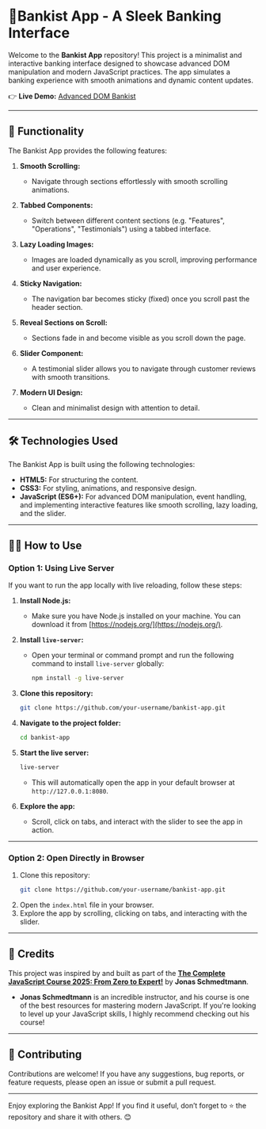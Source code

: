 # 💸Bankist App - A Sleek Banking Interface

Welcome to the **Bankist App** repository! This project is a minimalist and interactive banking interface designed to showcase advanced DOM manipulation and modern JavaScript practices. The app simulates a banking experience with smooth animations and dynamic content updates.

👉 **Live Demo:** [Advanced DOM Bankist](https://advanced-dom-bankist-kariman.netlify.app/)

---

## 🚀 Functionality

The Bankist App provides the following features:

1. **Smooth Scrolling:**
   - Navigate through sections effortlessly with smooth scrolling animations.

2. **Tabbed Components:**
   - Switch between different content sections (e.g. "Features", "Operations", "Testimonials") using a tabbed interface.

3. **Lazy Loading Images:**
   - Images are loaded dynamically as you scroll, improving performance and user experience.

4. **Sticky Navigation:**
   - The navigation bar becomes sticky (fixed) once you scroll past the header section.

5. **Reveal Sections on Scroll:**
   - Sections fade in and become visible as you scroll down the page.

6. **Slider Component:**
   - A testimonial slider allows you to navigate through customer reviews with smooth transitions.

7. **Modern UI Design:**
   - Clean and minimalist design with attention to detail.

---

## 🛠️ Technologies Used

The Bankist App is built using the following technologies:

- **HTML5:** For structuring the content.
- **CSS3:** For styling, animations, and responsive design.
- **JavaScript (ES6+):** For advanced DOM manipulation, event handling, and implementing interactive features like smooth scrolling, lazy loading, and the slider.

---

## 🧑‍💻 How to Use

### Option 1: Using Live Server
If you want to run the app locally with live reloading, follow these steps:

1. **Install Node.js:**
   - Make sure you have Node.js installed on your machine. You can download it from [https://nodejs.org/](https://nodejs.org/).

2. **Install `live-server`:**
   - Open your terminal or command prompt and run the following command to install `live-server` globally:
     ```bash
     npm install -g live-server
     ```

3. **Clone this repository:**
   ```bash
   git clone https://github.com/your-username/bankist-app.git
   ```

4. **Navigate to the project folder:**
   ```bash
   cd bankist-app
   ```

5. **Start the live server:**
   ```bash
   live-server
   ```
   - This will automatically open the app in your default browser at `http://127.0.0.1:8080`.

6. **Explore the app:**
   - Scroll, click on tabs, and interact with the slider to see the app in action.

---

### Option 2: Open Directly in Browser
1. Clone this repository:
   ```bash
   git clone https://github.com/your-username/bankist-app.git
   ```
2. Open the `index.html` file in your browser.
3. Explore the app by scrolling, clicking on tabs, and interacting with the slider.

---

## 🙏 Credits

This project was inspired by and built as part of the **[The Complete JavaScript Course 2025: From Zero to Expert!](https://www.udemy.com/course/the-complete-javascript-course/?couponCode=KEEPLEARNING)** by **Jonas Schmedtmann**. 

- **Jonas Schmedtmann** is an incredible instructor, and his course is one of the best resources for mastering modern JavaScript. If you're looking to level up your JavaScript skills, I highly recommend checking out his course!

---

## 🤝 Contributing

Contributions are welcome! If you have any suggestions, bug reports, or feature requests, please open an issue or submit a pull request.

---

Enjoy exploring the Bankist App! If you find it useful, don’t forget to ⭐ the repository and share it with others. 😊 
